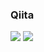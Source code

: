 ### Qiita
<div style={{ display: flex }}>
  <img src="https://github.com/user-attachments/assets/40e2954e-172e-4b31-843b-8559cc593fce"/>
  <img src="https://github.com/user-attachments/assets/8d4145dc-670b-499a-99f1-1b2bd57bdb1d"/>
</div>
